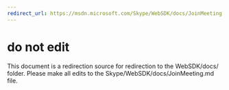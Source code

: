 ```yaml
---
redirect_url: https://msdn.microsoft.com/Skype/WebSDK/docs/JoinMeeting
---
```

# do not edit
This document is a redirection source for redirection to the WebSDK/docs/ folder. Please make all edits to the Skype/WebSDK/docs/JoinMeeting.md file.

